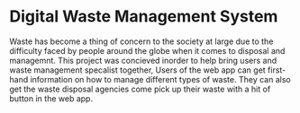# Digital Waste Management System

Waste has become a thing of concern to the society at large due to the difficulty faced by people around the globe when it comes to disposal and managemnt. This project was concieved inorder to help bring users and waste management specalist together, Users of the web app can get first-hand information on how to manage different types of waste. They can also get the waste disposal agencies come pick up their waste with a hit of button in the web app.
